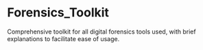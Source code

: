 # Forensics_Toolkit
Comprehensive toolkit for all digital forensics tools used, with brief explanations to facilitate ease of usage.
